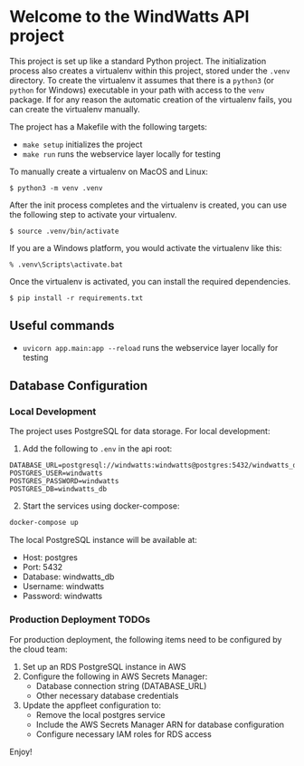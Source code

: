 # Welcome to the WindWatts API project

This project is set up like a standard Python project. The initialization
process also creates a virtualenv within this project, stored under the `.venv`
directory. To create the virtualenv it assumes that there is a `python3`
(or `python` for Windows) executable in your path with access to the `venv`
package. If for any reason the automatic creation of the virtualenv fails,
you can create the virtualenv manually.

The project has a Makefile with the following targets:

- `make setup` initializes the project
- `make run` runs the webservice layer locally for testing

To manually create a virtualenv on MacOS and Linux:

```
$ python3 -m venv .venv
```

After the init process completes and the virtualenv is created, you can use the following
step to activate your virtualenv.

```
$ source .venv/bin/activate
```

If you are a Windows platform, you would activate the virtualenv like this:

```
% .venv\Scripts\activate.bat
```

Once the virtualenv is activated, you can install the required dependencies.

```
$ pip install -r requirements.txt
```

## Useful commands

- `uvicorn app.main:app --reload` runs the webservice layer locally for testing

## Database Configuration

### Local Development
The project uses PostgreSQL for data storage. For local development:

1. Add the following to `.env` in the api root:
```.env
DATABASE_URL=postgresql://windwatts:windwatts@postgres:5432/windwatts_db
POSTGRES_USER=windwatts
POSTGRES_PASSWORD=windwatts
POSTGRES_DB=windwatts_db
```

2. Start the services using docker-compose:
```bash
docker-compose up
```

The local PostgreSQL instance will be available at:
- Host: postgres
- Port: 5432
- Database: windwatts_db
- Username: windwatts
- Password: windwatts

### Production Deployment TODOs
For production deployment, the following items need to be configured by the cloud team:

1. Set up an RDS PostgreSQL instance in AWS
2. Configure the following in AWS Secrets Manager:
   - Database connection string (DATABASE_URL)
   - Other necessary database credentials
3. Update the appfleet configuration to:
   - Remove the local postgres service
   - Include the AWS Secrets Manager ARN for database configuration
   - Configure necessary IAM roles for RDS access

Enjoy!
